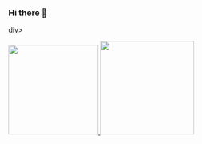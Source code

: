 ### Hi there 👋

div> 
<a href="https://github.com/aleticiabarbosa" >

<img height="180em" src="https://github-readme-stats.vercel.app/api?username=rafaballerini&show_icons=true&theme-dracula&include_all_commits=true&count_private=true"/> <img height="188em" src="https://github-readme-stats.vercel.app/api/top-langs/?username-rafaballerini&layout=compact&langs_count=16&theme=dracula"/> </div>